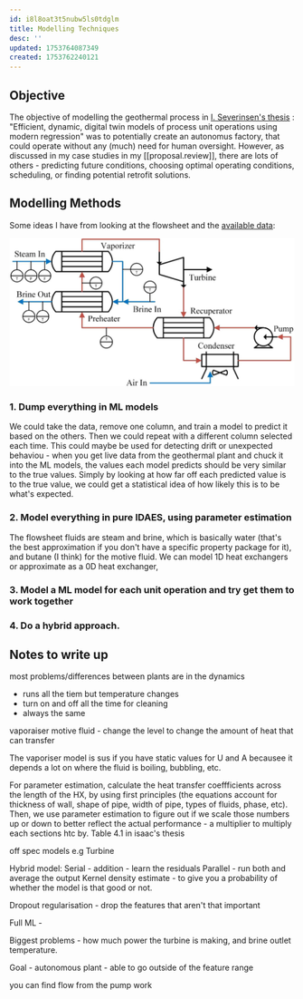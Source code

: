 ```yaml
---
id: i8l8oat3t5nubw5ls0tdglm
title: Modelling Techniques
desc: ''
updated: 1753764087349
created: 1753762240121
---
```


## Objective

The objective of modelling the geothermal process in [I. Severinsen's thesis](https://researchspace.auckland.ac.nz/items/32cb8003-2fa9-45cf-9faa-51fada7fba09) : "Efficient, dynamic, digital twin models of process unit operations using modern regression" was to potentially create an autonomus factory, that could operate without any (much) need for human oversight. However, as discussed in my case studies in my [[proposal.review]], there are lots of others - predicting future conditions, choosing optimal operating conditions, scheduling, or finding potential retrofit solutions. 

## Modelling Methods

Some ideas I have from looking at the flowsheet and the [available data](https://github.com/bertkdowns/geothermal/blob/8c0d44fda6c06c2b3917d9aea55e45916a2a4675/t0_sklearn/other_pairplots.ipynb):

![Geothermal flowsheet](assets/geothermal.jpg)

### 1. Dump everything in ML models

We could take the data, remove one column, and train a model to predict it based on the others. Then we could repeat with a different column selected each time. This could maybe be used for detecting drift or unexpected behaviou - when you get live data from the geothermal plant and chuck it into the ML models, the values each model predicts should be very similar to the true values. Simply by looking at how far off each predicted value is to the true value, we could get a statistical idea of how likely this is to be what's expected.

### 2. Model everything in pure IDAES, using parameter estimation

The flowsheet fluids are steam and brine, which is basically water (that's the best approximation if you don't have a specific property package for it), and butane (I think) for the motive fluid. We can model 1D heat exchangers or approximate as a 0D heat exchanger, 

### 3. Model a ML model for each unit operation and try get them to work together


### 4. Do a hybrid approach.



## Notes to write up

most problems/differences between plants are in the dynamics
- runs all the tiem but temperature changes
- turn on and off all the time for cleaning
- always the same 

vaporaiser motive fluid - change the level to change the amount of heat that can transfer


The vaporiser model is sus if you have static values for U and A becausee it depends a lot on where the fluid is boiling, bubbling, etc.

For parameter estimation, calculate the heat transfer coeffficients across the length of the HX, by using first principles (the equations account for thickness of wall, shape of pipe, width of pipe, types of fluids, phase, etc). Then, we use parameter estimation to figure out if we scale those numbers up or down to better reflect the actual performance - a multiplier to multiply each sections htc by.  Table 4.1 in isaac's thesis

off spec models e.g Turbine

Hybrid model:
Serial - addition - learn the residuals
Parallel - run both and average the output
Kernel density estimate - to give you a probability of whether the model is that good or not.

Dropout regularisation - drop the features that aren't that important

Full ML - 

Biggest problems - how much power the turbine is making, and brine outlet temperature.


Goal - autonomous plant - able to go outside of the feature range

you can find flow from the pump work

